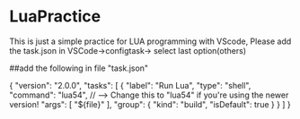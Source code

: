 # LuaPractice
 
 This is just a simple practice for LUA programming with VScode,
Please add the task.json in VSCode->configtask-> select last option(others)

##add the following in file "task.json"

{
    "version": "2.0.0",
    "tasks": [
        {
            "label": "Run Lua",
            "type": "shell",
            "command": "lua54", // --> Change this to "lua54" if you're using the newer version!
            "args": [
                "${file}"
            ],
            "group": {
                "kind": "build",
                "isDefault": true
            }
        }
    ]
}
